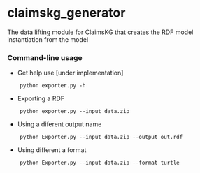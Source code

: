 # claimskg_generator
The data lifting module for ClaimsKG that creates the RDF model instantiation from the model 



### Command-line usage
- Get help use  [under implementation]
```
    python exporter.py -h
```
- Exporting a RDF
```
    python exporter.py --input data.zip
```
- Using a diferent output name
```
    python Exporter.py --input data.zip --output out.rdf
```
- Using different a format
```
    python Exporter.py --input data.zip --format turtle
```
